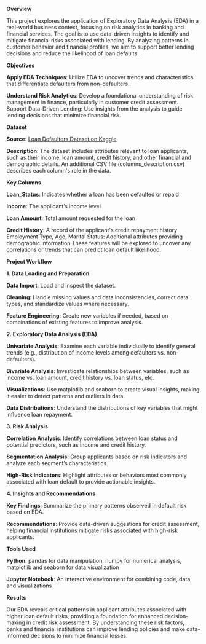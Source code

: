 **Overview**


This project explores the application of Exploratory Data Analysis (EDA) in a real-world business context, focusing on risk analytics in banking and financial services. The goal is to use data-driven insights to identify and mitigate financial risks associated with lending. By analyzing patterns in customer behavior and financial profiles, we aim to support better lending decisions and reduce the likelihood of loan defaults.


**Objectives**


**Apply EDA Techniques**:   Utilize EDA to uncover trends and characteristics that differentiate defaulters from non-defaulters.

**Understand Risk Analytics**:   Develop a foundational understanding of risk management in finance, particularly in customer credit assessment.
Support Data-Driven Lending: Use insights from the analysis to guide lending decisions that minimize financial risk.


**Dataset**


**Source**:   [Loan Defaulters Dataset on Kaggle](https://www.kaggle.com/datasets/gauravduttakiit/loan-defaulter)

**Description**:   The dataset includes attributes relevant to loan applicants, such as their income, loan amount, credit history, and other financial and demographic details. An additional CSV file (columns_description.csv) describes each column's role in the data.


**Key Columns**


**Loan_Status**:   Indicates whether a loan has been defaulted or repaid

**Income**:   The applicant’s income level

**Loan Amount**:   Total amount requested for the loan

**Credit History**:   A record of the applicant's credit repayment history
Employment Type, Age, Marital Status: Additional attributes providing demographic information
These features will be explored to uncover any correlations or trends that can predict loan default likelihood.


**Project Workflow**


**1. Data Loading and Preparation**

**Data Import**:   Load and inspect the dataset.

**Cleaning**:   Handle missing values and data inconsistencies, correct data types, and standardize values where necessary.

**Feature Engineering**:   Create new variables if needed, based on combinations of existing features to improve analysis.

**2. Exploratory Data Analysis (EDA)**

**Univariate Analysis**:   Examine each variable individually to identify general trends (e.g., distribution of income levels among defaulters vs. non-defaulters).

**Bivariate Analysis**:   Investigate relationships between variables, such as income vs. loan amount, credit history vs. loan status, etc.

**Visualizations**:   Use matplotlib and seaborn to create visual insights, making it easier to detect patterns and outliers in data.

**Data Distributions**:   Understand the distributions of key variables that might influence loan repayment.

**3. Risk Analysis**

**Correlation Analysis**:   Identify correlations between loan status and potential predictors, such as income and credit history.

**Segmentation Analysis**:   Group applicants based on risk indicators and analyze each segment’s characteristics.

**High-Risk Indicators**:   Highlight attributes or behaviors most commonly associated with loan default to provide actionable insights.

**4. Insights and Recommendations**

**Key Findings**:   Summarize the primary patterns observed in default risk based on EDA.

**Recommendations**:   Provide data-driven suggestions for credit assessment, helping financial institutions mitigate risks associated with high-risk applicants.


**Tools Used**


**Python**:   pandas for data manipulation, numpy for numerical analysis, matplotlib and seaborn for data visualization

**Jupyter Notebook**:   An interactive environment for combining code, data, and visualizations


**Results**


Our EDA reveals critical patterns in applicant attributes associated with higher loan default risks, providing a foundation for enhanced decision-making in credit risk assessment. By understanding these risk factors, banks and financial institutions can improve lending policies and make data-informed decisions to minimize financial losses.
